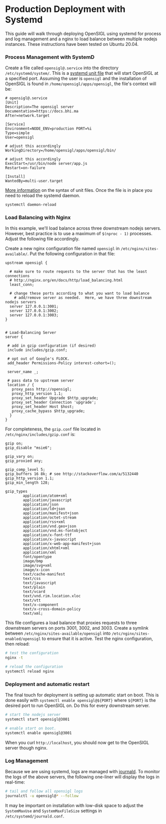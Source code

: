 # Production Deployment with Systemd

This guide will walk through deploying OpenSIGL using systemd for process and log management and a nginx to load balance between multiple nodejs instances.  These instructions have been tested on Ubuntu 20.04.

### Process Management with SystemD

Create a file called `opensigl@.service` into the directory `/etc/systemd/system/`.  This is a [systemd unit file](https://www.freedesktop.org/software/systemd/man/systemd.unit.html) that will start OpenSIGL at a specified port.  Assuming the user is `opensigl` and the installation of OpenSIGL is found in `/home/opensigl/apps/opensigl`, the file's context will be:

```systemd
# opensigl@.service
[Unit]
Description=The opensigl server
Documentation=https://docs.bhi.ma
After=network.target

[Service]
Environment=NODE_ENV=production PORT=%i
Type=simple
User=opensigl

# adjust this accordingly
WorkingDirectory=/home/opensigl/apps/opensigl/bin/

# adjust this accordingly
ExecStart=/usr/bin/node server/app.js
Restart=on-failure

[Install]
WantedBy=multi-user.target
```

[More information](https://www.freedesktop.org/software/systemd/man/systemd.syntax.html) on the syntax of unit files.  Once the file is in place you need to reload the systemd daemon.

```bash
systemctl daemon-reload
```


### Load Balancing with Nginx

In this example, we'll load balance across three downstream nodejs servers.  However, best practice is to use a maximum of `$(nproc - 1)` processes.  Adjust the following file accordingly.

Create a new nginx configuration file named `opensigl` in `/etc/nginx/sites-available/`.  Put the following configuration in that file:

```nginx
upstream opensigl {

  # make sure to route requests to the server that has the least connections
  # http://nginx.org/en/docs/http/load_balancing.html
  least_conn;

  # change these ports according to what you want to load balance
	# add/remove server as needed.  Here, we have three downstream nodejs servers
  server 127.0.0.1:3001;
  server 127.0.0.1:3002;
  server 127.0.0.1:3003;
}


# Load-Balancing Server
server {

 # add in gzip configuration (if desired)
 include includes/gzip.conf;

 # opt out of Google's FLOCK.
 add_header Permissions-Policy interest-cohort=();

 server_name _;

 # pass data to upstream server
 location / {
   proxy_pass http://opensigl;
   proxy_http_version 1.1;
   proxy_set_header Upgrade $http_upgrade;
   proxy_set_header Connection 'upgrade';
   proxy_set_header Host $host;
   proxy_cache_bypass $http_upgrade;
  }
}
```

For completeness, the `gzip.conf` file located in `/etc/nginx/includes/gzip.conf` is:

```nginx
gzip on;
gzip_disable "msie6";

gzip_vary on;
gzip_proxied any;

gzip_comp_level 5;
gzip_buffers 16 8k; # see http://stackoverflow.com/a/5132440
gzip_http_version 1.1;
gzip_min_length 128;

gzip_types
        application/atom+xml
        application/javascript
        application/json
        application/ld+json
        application/manifest+json
        application/octet-stream
        application/rss+xml
        application/vnd.geo+json
        application/vnd.ms-fontobject
        application/x-font-ttf
        application/x-javascript
        application/x-web-app-manifest+json
        application/xhtml+xml
        application/xml
        font/opentype
        image/bmp
        image/svg+xml
        image/x-icon
        text/cache-manifest
        text/css
        text/javascript
        text/plain
        text/vcard
        text/vnd.rim.location.xloc
        text/vtt
        text/x-component
        text/x-cross-domain-policy
        text/xml;
```

This file configures a load balance that proxies requests to three downstream servers on ports 3001, 3002, and 3003.  Create a symlink between `/etc/nginx/sites-available/opensigl` into `/etc/nginx/sites-enabled/opensigl` to ensure that it is active.  Test the nginx configuration, then reload:

```bash
# test the configuration
nginx -t

# reload the configuration
systemctl reload nginx
```

### Deployment and automatic restart

The final touch for deployment is setting up automatic start on boot.  This is done easily with `systemctl enable opensigl@${PORT}` where `${PORT}` is the desired port to run OpenSIGL on.  Do this for every downstream server.

```bash
# start the nodejs server
systemctl start opensigl@3001

# enable start on boot.
systemctl enable opensigl@3001
```

When you curl `http://localhost`, you should now get to the OpenSIGL server though nginx.

### Log Management

Because we are using systemd, logs are managed with [journald](https://www.man7.org/linux/man-pages/man8/systemd-journald.service.8.html).  To monitor the logs of the above servers, the following one-liner will display the logs in real-time:

```bash
# tail and follow all opensigl logs
journalctl -u opensigl@* --follow
```

It may be important on installation with low-disk space to adjust the `SystemMaxUse` and `SystemMaxFileSize` settings in `/etc/systemd/journald.conf`.
